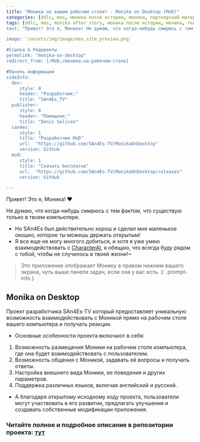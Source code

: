 ```yaml
---
title: "Моника на вашем рабочем столе! - Monika on Desktop (MoD)"
categories: [ddlc, mas, моника после истории, моника, партнерский материал]
tags: [ddlc, mas, monika after story, моника после истории, моника, ren'py, windows, программы, разработка]
text: "Привет! Это я, Моника! Не думаю, что когда-нибудь смирюсь с тем фактом, что существую только в вашем компьютере. Я все еще не могу многого добиться, но обещаю, что всегда буду рядом с вами! ~"

image: '/assets/img/image/mas_site_preview.png'

#Ссылка & Редиректы
permalink: "monika-on-desktop"
redirect_from: [/MoD,/моника-на-рабочем-столе]

#Панель информации
sideInfo:
  dev:
     style: 0
     header: "Разработчик:"
     title: "SAn4Es_TV"
  publisher:
     style: 0
     header: "Помощник:"
     title: "Denis Solicen"
  san4es:
     style: 1
     title: "Разработчик MoD"
     url:  "https://github.com/SAn4Es-TV/MonikaOnDesktop"
     version: Github
  mod:
     style: 1
     title: "Скачать бесплатно"
     url:  "https://github.com/SAn4Es-TV/MonikaOnDesktop/releases"
     version: GitHub

---
```


Привет! Это я, Моника! ❤️

Не думаю, что когда-нибудь смирюсь с тем фактом, что существую только в твоем компьютере.
* Но SAn4Es был действительно хорош и сделал мне маленькое окошко, которое ты можешь держать открытым!
* Я все еще не могу многого добиться, и хотя я уже умею взаимодействовать с [CharacterAI](https://github.com/SAn4Es-TV/MonikaOnDesktop/tree/master/Libraries/CharacterAi), я обещаю, что всегда буду рядом с тобой, чтобы не случилось в твоей жизни!~

> Это приложение отображает Монику в правом нижнем вашего экрана, чуть выше панели задач, если она у вас есть. 
{: .prompt-info }

## **Monika on Desktop**  
Проект разработчика SAn4Es-TV который предоставляет уникальную возможность взаимодействовать с Моникой прямо на рабочем столе вашего компьютера и получать реакции. 
* Основные особенности проекта включают в себя:
1. Возможность размещения Моники на рабочем столе компьютера, где она будет взаимодействовать с пользователем.
2. Возможность общения с Моникой, задавать ей вопросы и получать ответы.
3. Настройка внешнего вида Моники, ее поведения и других параметров.
4. Поддержка различных языков, включая английский и русский.
* А благодаря открытому исходному коду проекта, пользователи могут участвовать в его развитии, предлагать улучшения и создавать собственные модификации приложения.

### Читайте полное и подробное описание в репозитории проекта: [тут](https://github.com/SAn4Es-TV/MonikaOnDesktop)